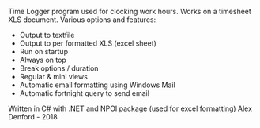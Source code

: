Time Logger program used for clocking work hours. Works on a timesheet XLS document. Various options and features:
- Output to textfile
- Output to per formatted XLS (excel sheet)
- Run on startup
- Always on top
- Break options / duration
- Regular & mini views
- Automatic email formatting using Windows Mail
- Automatic fortnight query to send email

Written in C# with .NET and NPOI package (used for excel formatting)
Alex Denford - 2018
